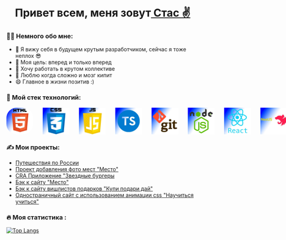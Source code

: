 <h1 align="center">Привет всем, меня зовут<a href="https://github.com/Stanislav-D-01" target="_blank](https://github.com/Stanislav-D-01)"> Стас ✌️</a></h1>
 
 ### 🦸‍♂️ Немного обо мне:

- 🔭 Я вижу себя в будущем крутым разработчиком, сейчас я тоже неплох 😎
- 🌱 Моя цель: вперед и только вперед
- 👯 Хочу работать в крутом коллективе
- 🤔 Люблю когда сложно и мозг кипит
- 😄 Главное в жизни позитив :)


 ### 🚛 Мой стек технологий:

<div style='display: flex; flex-direction: row; gap: 25px'>

<img style="height: 70px; width: 70px; border-radius: 27px" src="./image/html.jpg">
<img style="height: 70px; width: 70px"  src="./image/css.jpg">
<img style="height: 70px; width:70px"  src="./image/js.jpg">
<img style="height: 70px; width: 70px"  src="./image/ts.jpg">
<img style="height: 70px; width: 70px"  src="./image/git.jpg">
<img style="height: 70px; width: 70px"  src="./image/node.jpg">
<img style="height: 70px; width: 70px"  src="./image/react.jpg">
<img style="height: 70px; width: 70px"  src="./image/nest.jpg">
<img style="height: 70px; width: 70px"  src="./image/postgre.jpg">
<img style="height: 70px; width: 70px"  src="./image/mongo.jpg">
<img style="height: 70px; width: 70px"  src="./image/docker.jpg">
</div> 

### :writing_hand: Мои проекты:
- [Путешествия по России](https://stanislav-d-01.github.io/russian-travel/)
- [Проект добавления фото мест "Место"](https://stanislav-d-01.github.io/mesto-project/)
- [CRA Приложение "Звездные бургеры](https://stanislav-d-01.github.io/react-burger/)
- [Бэк к сайту "Место"](https://github.com/Stanislav-D-01/mesto-project-plus)
- [Бэк к сайту вишлистов подарков "Купи подари дай"](https://github.com/Stanislav-D-01/kupipodariday-backend)
- [Одностраничный сайт с использованием анимации css "Научиться учиться"](https://stanislav-d-01.github.io/how-to-learn-plus/)
### :fire: Моя статистика :
[![Top Langs](https://github-readme-stats.vercel.app/api/top-langs/?username=Stanislav-D-01&layout=compact&theme=vision-friendly-dark)](https://github.com/anuraghazra/github-readme-stats)






